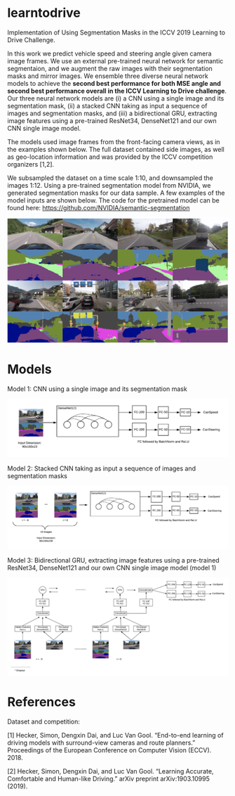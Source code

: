 # learntodrive

Implementation of Using Segmentation Masks in the ICCV 2019 Learning to Drive Challenge. 

In this work we predict vehicle speed and steering angle given camera image frames. We use an external pre-trained neural network for semantic segmentaion, and we augment the raw images with their segmentation masks and mirror images. We ensemble three diverse neural network models to achieve the **second best performance for both MSE angle and second best performance overall in the ICCV Learning to Drive challenge**. Our three neural network models are (i) a CNN using a single image and its segmentation mask, (ii) a stacked CNN taking as input a sequence of images and segmentation masks, and (iii) a bidirectional GRU, extracting image features using a pre-trained ResNet34, DenseNet121 and our own CNN single image model.

The models used image frames from the front-facing camera views, as in the examples shown below. The full dataset contained side images, as well as geo-location information and was provided by the ICCV competition organizers [1,2].

We subsampled the dataset on a time scale 1:10, and downsampled the images 1:12. Using a pre-trained segmentation model from NVIDIA, we generated segmentation masks for our data sample. A few examples of the model inputs are shown below. The code for the pretrained model can be found here: https://github.com/NVIDIA/semantic-segmentation

![Image Examples](https://github.com/AntoniaLovjer/learntodrive/blob/master/images/frontal_images_with_segmentation_example.png)

# Models

Model 1: CNN using a single image and its segmentation mask

![Model 1](https://github.com/AntoniaLovjer/learntodrive/blob/master/images/Network%20Architecture%201%20-%20A.png)

Model 2: Stacked CNN taking as input a sequence of images and segmentation masks

![Model 2](https://github.com/AntoniaLovjer/learntodrive/blob/master/images/Network%20Architecture%201%20-%20B.png)

Model 3: Bidirectional GRU, extracting image features using a pre-trained ResNet34, DenseNet121 and our own CNN single image model (model 1)

![Model 3](https://github.com/AntoniaLovjer/learntodrive/blob/master/images/Network%20Architecture%201%20-%20C.png)

# References

Dataset and competition: <br>

[1] Hecker, Simon, Dengxin Dai, and Luc Van Gool. “End-to-end learning of driving models with surround-view cameras and route planners.” Proceedings of the European Conference on Computer Vision (ECCV). 2018.

[2] Hecker, Simon, Dengxin Dai, and Luc Van Gool. “Learning Accurate, Comfortable and Human-like Driving.” arXiv preprint arXiv:1903.10995 (2019).

